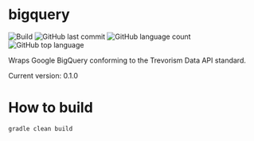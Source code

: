 # bigquery
![Build](https://github.com/trevorism/bigquery/actions/workflows/deploy.yml/badge.svg)
![GitHub last commit](https://img.shields.io/github/last-commit/trevorism/bigquery)
![GitHub language count](https://img.shields.io/github/languages/count/trevorism/bigquery)
![GitHub top language](https://img.shields.io/github/languages/top/trevorism/bigquery)

Wraps Google BigQuery conforming to the Trevorism Data API standard.

Current version: 0.1.0

# How to build
`gradle clean build`
